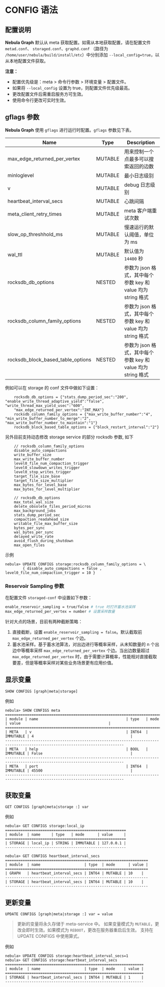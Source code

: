 # CONFIG 语法

## 配置说明

**Nebula Graph** 默认从 meta 获取配置。如需从本地获取配置，请在配置文件 `metad.conf`、 `storaged.conf`、`graphd.conf` （路径为 `/home/user/nebula/build/install/etc`）中分别添加 `--local_config=true`，以从本地配置文件获取。

**注意：**

- 配置优先级是：meta > 命令行参数 > 环境变量 > 配置文件。
- 如果将 `--local_config` 设置为 true，则配置文件优先级最高。
- 更改配置文件后需重启服务方可生效。
- 使用命令行更改可实时生效。

## gflags 参数

**Nebula Graph** 使用 `gflags` 进行运行时配置。`gflags` 参数见下表。

Name                              | Type    | Description
--------------------------------- | ------- | -----------
max_edge_returned_per_vertex      | MUTABLE | 用来控制一个点最多可以搜索返回的边数
minloglevel                       | MUTABLE | 最小日志级别
v                                 | MUTABLE | debug 日志级别
heartbeat_interval_secs           | MUTABLE | 心跳间隔
meta_client_retry_times           | MUTABLE | meta 客户端重试次数
slow_op_threshhold_ms             | MUTABLE | 慢速运行的默认阈值，单位为 ms
wal_ttl                           | MUTABLE | 默认值为 `14400` 秒
rocksdb_db_options                | NESTED  | 参数为 json 格式，其中每个参数 key 和 value 均为 string 格式
rocksdb_column_family_options     | NESTED  | 参数为 json 格式，其中每个参数 key 和 value 均为 string 格式
rocksdb_block_based_table_options | NESTED  | 参数为 json 格式，其中每个参数 key 和 value 均为 string 格式

例如可以在 storage 的 conf 文件中做如下设置：

```text
    rocksdb_db_options = {"stats_dump_period_sec":"200", "enable_write_thread_adaptive_yield":"false", "write_thread_max_yield_usec":"600",
    "max_edge_returned_per_vertex":"INT_MAX"}
    rocksdb_column_family_options = {"max_write_buffer_number":"4", "min_write_buffer_number_to_merge":"2", "max_write_buffer_number_to_maintain":"1"}
    rocksdb_block_based_table_options = {"block_restart_interval":"2"}
```

另外目前支持动态修改 storage service 的部分 rocksdb 参数, 如下

```text
    // rocksdb_column_family_options
    disable_auto_compactions
    write_buffer_size
    max_write_buffer_number
    level0_file_num_compaction_trigger
    level0_slowdown_writes_trigger
    level0_stop_writes_trigger
    target_file_size_base
    target_file_size_multiplier
    max_bytes_for_level_base
    max_bytes_for_level_multiplier

    // rocksdb_db_options
    max_total_wal_size
    delete_obsolete_files_period_micros
    max_background_jobs
    stats_dump_period_sec
    compaction_readahead_size
    writable_file_max_buffer_size
    bytes_per_sync
    wal_bytes_per_sync
    delayed_write_rate
    avoid_flush_during_shutdown
    max_open_files
```

示例

```ngql
nebula> UPDATE CONFIGS storage:rocksdb_column_family_options = \
        { disable_auto_compactions = false ,         level0_file_num_compaction_trigger = 10 }
```

### Reservoir Sampling 参数

在配置文件 `storaged-conf` 中设置如下参数：

```bash
enable_reservoir_sampling = true/false # true 时打开蓄水池采样
max_edge_returned_per_vertex = number # 设置采样数量
```

针对大点的场景，目前有两种截断策略：

1. 直接截断，设置 `enable_reservoir_sampling = false`。默认截取前 `max_edge_returned_per_vertex` 个边。
2. 蓄水池采样。基于蓄水池算法，对出边进行等概率采样，从未知数量的 n 个出边中等概率采样 `max_edge_returned_per_vertex` 个边。当出边数量超过 `max_edge_returned_per_vertex` 时，由于需要计算概率，性能相对直接截取要差，但是等概率采样对某些业务场景更有应用价值。

## 显示变量

```ngql
SHOW CONFIGS [graph|meta|storage]
```

例如

```ngql
nebula> SHOW CONFIGS meta
============================================================================================================================
| module | name                                        | type   | mode      | value                                        |
============================================================================================================================
| META   | v                                           | INT64  | IMMUTABLE | 4                                            |
----------------------------------------------------------------------------------------------------------------------------
| META   | help                                        | BOOL   | IMMUTABLE | False                                        |
----------------------------------------------------------------------------------------------------------------------------
| META   | port                                        | INT64  | IMMUTABLE | 45500                                        |
----------------------------------------------------------------------------------------------------------------------------
```

## 获取变量

```ngql
GET CONFIGS [graph|meta|storage :] var
```

例如

```ngql
nebula> GET CONFIGS storage:local_ip
=======================================================
| module  | name     | type   | mode      | value     |
=======================================================
| STORAGE | local_ip | STRING | IMMUTABLE | 127.0.0.1 |
-------------------------------------------------------
```

```ngql
nebula> GET CONFIGS heartbeat_interval_secs
=================================================================
| module  | name                    | type  | mode      | value |
=================================================================
| GRAPH   | heartbeat_interval_secs | INT64 | MUTABLE | 10    |
-----------------------------------------------------------------
| STORAGE | heartbeat_interval_secs | INT64 | MUTABLE | 10    |
-----------------------------------------------------------------
```

## 更新变量

```ngql
UPDATE CONFIGS [graph|meta|storage :] var = value
```

> 更新的变量将永久存储于 meta-service 中。
> 如果变量模式为 `MUTABLE`，更改会即时生效。如果模式为 `REBOOT`，更改在服务器重启后生效。
> 支持在 UPDATE CONFIGS 中使用算式。

例如

```ngql
nebula> UPDATE CONFIGS storage:heartbeat_interval_secs=1
nebula> GET CONFIGS storage:heartbeat_interval_secs
===============================================================
| module  | name                    | type  | mode    | value |
===============================================================
| STORAGE | heartbeat_interval_secs | INT64 | MUTABLE | 1     |
---------------------------------------------------------------
```
